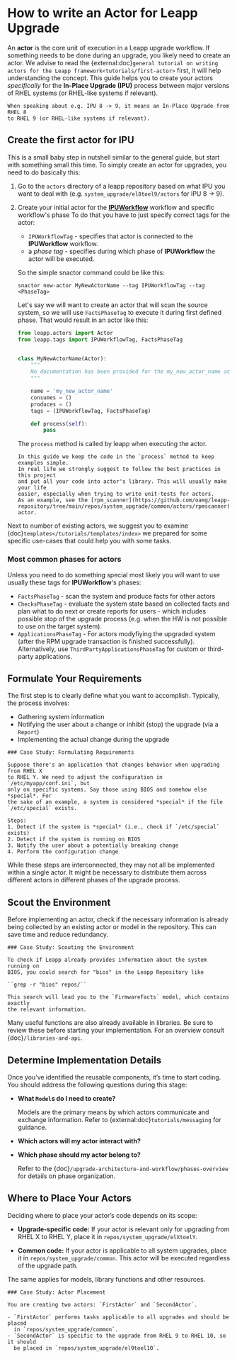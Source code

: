 # How to write an Actor for Leapp Upgrade

An **actor** is the core unit of execution in a Leapp upgrade workflow. If
something needs to be done during an upgrade, you likely need to create an
actor. We advise to read the {external:doc}`general tutorial on writing actors
for the Leapp framework<tutorials/first-actor>` first, it will help
understanding the concept. This guide helps you to create your actors
*specifically* for the **In-Place Upgrade (IPU)** process between major
versions of RHEL systems (or RHEL-like systems if relevant).

```{note}
When speaking about e.g. IPU 8 -> 9, it means an In-Place Upgrade from RHEL 8
to RHEL 9 (or RHEL-like systems if relevant).
```

## Create the first actor for IPU

This is a small baby step in nutshell similar to the general guide, but start
with something small this time.
To simply create an actor for upgrades, you need to do basically this:

1. Go to the `actors` directory of a leapp repository based on what IPU you
   want to deal with (e.g. `system_upgrade/el8toel9/actors` for IPU 8 -> 9).
2. Create your initial actor for the **[IPUWorkflow](https://github.com/oamg/leapp-repository/blob/main/repos/system_upgrade/common/workflows/inplace_upgrade.py)**
   workflow and specific workflow's phase
   To do that you have to just specify correct tags for the actor:
   * `IPUWorkflowTag` - specifies that actor is connected to the
     **IPUWorkflow** workflow.
   * a *phase tag* - specifies during which phase of **IPUWorkflow**
     the actor will be executed.

   So the simple snactor command could be like this:
   ```shell
   snactor new-actor MyNewActorName --tag IPUWorkflowTag --tag <PhaseTag>
   ```
   Let's say we will want to create an actor that will scan the source system,
   so we will use `FactsPhaseTag` to execute it during first defined phase.
   That would result in an actor like this:
   ```python
   from leapp.actors import Actor
   from leapp.tags import IPUWorkflowTag, FactsPhaseTag


   class MyNewActorName(Actor):
       """
       No documentation has been provided for the my_new_actor_name actor.
       """

       name = 'my_new_actor_name'
       consumes = ()
       produces = ()
       tags = (IPUWorkflowTag, FactsPhaseTag)

       def process(self):
           pass
   ```
   The `process` method is called by leapp when executing the actor.

   ```{note}
   In this guide we keep the code in the `process` method to keep examples simple.
   In real life we strongly suggest to follow the best practices in this project
   and put all your code into actor's library. This will usually make your life
   easier, especially when trying to write unit-tests for actors.
   As an example, see the [rpm_scanner](https://github.com/oamg/leapp-repository/tree/main/repos/system_upgrade/common/actors/rpmscanner)
   actor.
   ```

Next to number of existing actors, we suggest you to examine
{doc}`templates</tutorials/templates/index>` we prepared for some specific
use-cases that could help you with some tasks.

### Most common phases for actors
Unless you need to do something special most likely you will want to use usually
these tags for **IPUWorkflow**'s phases:
* `FactsPhaseTag` - scan the system and produce facts for other actors
* `ChecksPhaseTag` - evaluate the system state based on collected facts
  and plan what to do next or create reports for users - which includes possible
  stop of the upgrade process (e.g. when the HW is not possible to use on the target system).
* `ApplicationsPhaseTag` - For actors modyfiying the upgraded system (after the
  RPM upgrade transaction is finished successfully). Alternatively, use
  `ThirdPartyApplicationsPhaseTag` for custom or third-party applications.


## Formulate Your Requirements

The first step is to clearly define what you want to accomplish. Typically, the
process involves:

- Gathering system information
- Notifying the user about a change or inhibit (stop) the upgrade (via a ``Report``)
- Implementing the actual change during the upgrade

```{note}
### Case Study: Formulating Requirements

Suppose there's an application that changes behavior when upgrading from RHEL X
to RHEL Y. We need to adjust the configuration in `/etc/myapp/conf.ini`, but
only on specific systems. Say those using BIOS and somehow else *special*. For
the sake of an example, a system is considered *special* if the file
`/etc/special` exists.

Steps:
1. Detect if the system is *special* (i.e., check if `/etc/special` exists)
2. Detect if the system is running on BIOS
3. Notify the user about a potentially breaking change
4. Perform the configuration change
```

While these steps are interconnected, they may not all be implemented within a
single actor. It might be necessary to distribute them across different actors
in different phases of the upgrade process.

## Scout the Environment

Before implementing an actor, check if the necessary information is already
being collected by an existing actor or model in the repository. This can save
time and reduce redundancy.

```{note}
### Case Study: Scouting the Environment

To check if Leapp already provides information about the system running on
BIOS, you could search for "bios" in the Leapp Repository like

``grep -r "bios" repos/``

This search will lead you to the `FirmwareFacts` model, which contains exactly
the relevant information.
```

Many useful functions are also already available in libraries. Be sure to
review these before starting your implementation. For an overview consult
{doc}`/libraries-and-api`.


## Determine Implementation Details

Once you’ve identified the reusable components, it’s time to start coding. You
should address the following questions during this stage:

- **What ``Model``s do I need to create?**

    Models are the primary means by which actors communicate and exchange
    information. Refer to {external:doc}`tutorials/messaging` for guidance.

- **Which actors will my actor interact with?**

- **Which phase should my actor belong to?**

    Refer to the {doc}`/upgrade-architecture-and-workflow/phases-overview` for details on phase organization.


## Where to Place Your Actors

Deciding where to place your actor’s code depends on its scope:

- **Upgrade-specific code:** If your actor is relevant only for upgrading from
  RHEL X to RHEL Y, place it in `repos/system_upgrade/elXtoelY`.

- **Common code:** If your actor is applicable to all system upgrades, place it
  in `repos/system_upgrade/common`. This actor will be executed regardless of the
  upgrade path.

The same applies for models, library functions and other resources.


```{note}
### Case Study: Actor Placement

You are creating two actors: `FirstActor` and `SecondActor`.

- `FirstActor` performs tasks applicable to all upgrades and should be placed
  in `repos/system_upgrade/common`.
- `SecondActor` is specific to the upgrade from RHEL 9 to RHEL 10, so it should
  be placed in `repos/system_upgrade/el9toel10`.
```
